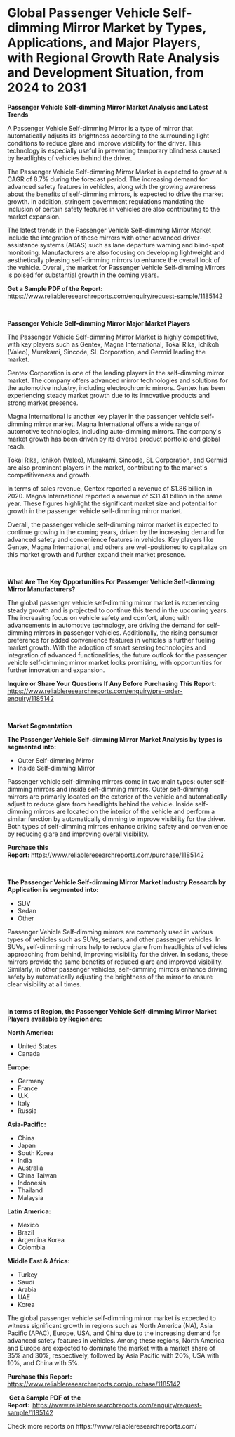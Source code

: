 <p><h1>Global Passenger Vehicle Self-dimming Mirror Market by Types, Applications, and Major Players, with Regional Growth Rate Analysis and Development Situation, from 2024 to 2031</h1></p><p><strong>Passenger Vehicle Self-dimming Mirror Market Analysis and Latest Trends</strong></p>
<p><p>A Passenger Vehicle Self-dimming Mirror is a type of mirror that automatically adjusts its brightness according to the surrounding light conditions to reduce glare and improve visibility for the driver. This technology is especially useful in preventing temporary blindness caused by headlights of vehicles behind the driver.</p><p>The Passenger Vehicle Self-dimming Mirror Market is expected to grow at a CAGR of 8.7% during the forecast period. The increasing demand for advanced safety features in vehicles, along with the growing awareness about the benefits of self-dimming mirrors, is expected to drive the market growth. In addition, stringent government regulations mandating the inclusion of certain safety features in vehicles are also contributing to the market expansion.</p><p>The latest trends in the Passenger Vehicle Self-dimming Mirror Market include the integration of these mirrors with other advanced driver-assistance systems (ADAS) such as lane departure warning and blind-spot monitoring. Manufacturers are also focusing on developing lightweight and aesthetically pleasing self-dimming mirrors to enhance the overall look of the vehicle. Overall, the market for Passenger Vehicle Self-dimming Mirrors is poised for substantial growth in the coming years.</p></p>
<p><strong>Get a Sample PDF of the Report:&nbsp;</strong> <a href="https://www.reliableresearchreports.com/enquiry/request-sample/1185142">https://www.reliableresearchreports.com/enquiry/request-sample/1185142</a></p>
<p>&nbsp;</p>
<p><strong>Passenger Vehicle Self-dimming Mirror Major Market Players</strong></p>
<p><p>The Passenger Vehicle Self-dimming Mirror Market is highly competitive, with key players such as Gentex, Magna International, Tokai Rika, Ichikoh (Valeo), Murakami, Sincode, SL Corporation, and Germid leading the market. </p><p>Gentex Corporation is one of the leading players in the self-dimming mirror market. The company offers advanced mirror technologies and solutions for the automotive industry, including electrochromic mirrors. Gentex has been experiencing steady market growth due to its innovative products and strong market presence.</p><p>Magna International is another key player in the passenger vehicle self-dimming mirror market. Magna International offers a wide range of automotive technologies, including auto-dimming mirrors. The company's market growth has been driven by its diverse product portfolio and global reach.</p><p>Tokai Rika, Ichikoh (Valeo), Murakami, Sincode, SL Corporation, and Germid are also prominent players in the market, contributing to the market's competitiveness and growth.</p><p>In terms of sales revenue, Gentex reported a revenue of $1.86 billion in 2020. Magna International reported a revenue of $31.41 billion in the same year. These figures highlight the significant market size and potential for growth in the passenger vehicle self-dimming mirror market.</p><p>Overall, the passenger vehicle self-dimming mirror market is expected to continue growing in the coming years, driven by the increasing demand for advanced safety and convenience features in vehicles. Key players like Gentex, Magna International, and others are well-positioned to capitalize on this market growth and further expand their market presence.</p></p>
<p>&nbsp;</p>
<p><strong>What Are The Key Opportunities For Passenger Vehicle Self-dimming Mirror Manufacturers?</strong></p>
<p><p>The global passenger vehicle self-dimming mirror market is experiencing steady growth and is projected to continue this trend in the upcoming years. The increasing focus on vehicle safety and comfort, along with advancements in automotive technology, are driving the demand for self-dimming mirrors in passenger vehicles. Additionally, the rising consumer preference for added convenience features in vehicles is further fueling market growth. With the adoption of smart sensing technologies and integration of advanced functionalities, the future outlook for the passenger vehicle self-dimming mirror market looks promising, with opportunities for further innovation and expansion.</p></p>
<p><strong>Inquire or Share Your Questions If Any Before Purchasing This Report:</strong> <a href="https://www.reliableresearchreports.com/enquiry/pre-order-enquiry/1185142">https://www.reliableresearchreports.com/enquiry/pre-order-enquiry/1185142</a></p>
<p>&nbsp;</p>
<p><strong>Market Segmentation</strong></p>
<p><strong>The Passenger Vehicle Self-dimming Mirror Market Analysis by types is segmented into:</strong></p>
<p><ul><li>Outer Self-dimming Mirror</li><li>Inside Self-dimming Mirror</li></ul></p>
<p><p>Passenger vehicle self-dimming mirrors come in two main types: outer self-dimming mirrors and inside self-dimming mirrors. Outer self-dimming mirrors are primarily located on the exterior of the vehicle and automatically adjust to reduce glare from headlights behind the vehicle. Inside self-dimming mirrors are located on the interior of the vehicle and perform a similar function by automatically dimming to improve visibility for the driver. Both types of self-dimming mirrors enhance driving safety and convenience by reducing glare and improving overall visibility.</p></p>
<p><strong>Purchase this Report:&nbsp;</strong><a href="https://www.reliableresearchreports.com/purchase/1185142">https://www.reliableresearchreports.com/purchase/1185142</a></p>
<p>&nbsp;</p>
<p><strong>The Passenger Vehicle Self-dimming Mirror Market Industry Research by Application is segmented into:</strong></p>
<p><ul><li>SUV</li><li>Sedan</li><li>Other</li></ul></p>
<p><p>Passenger Vehicle Self-dimming mirrors are commonly used in various types of vehicles such as SUVs, sedans, and other passenger vehicles. In SUVs, self-dimming mirrors help to reduce glare from headlights of vehicles approaching from behind, improving visibility for the driver. In sedans, these mirrors provide the same benefits of reduced glare and improved visibility. Similarly, in other passenger vehicles, self-dimming mirrors enhance driving safety by automatically adjusting the brightness of the mirror to ensure clear visibility at all times.</p></p>
<p>&nbsp;</p>
<p><strong>In terms of Region, the Passenger Vehicle Self-dimming Mirror Market Players available by Region are:</strong></p>
<p>
    <p> <strong> North America: </strong>
        <ul>
            <li>United States</li>
            <li>Canada</li>
        </ul>
        </p> 
    <p> <strong> Europe: </strong>
        <ul>
            <li>Germany</li>
            <li>France</li>
            <li>U.K.</li>
            <li>Italy</li>
            <li>Russia</li>
        </ul>
        </p> 
    <p> <strong> Asia-Pacific: </strong>
        <ul>
            <li>China</li>
            <li>Japan</li>
            <li>South Korea</li>
            <li>India</li>
            <li>Australia</li>
            <li>China Taiwan</li>
            <li>Indonesia</li>
            <li>Thailand</li>
            <li>Malaysia</li>
        </ul>
        </p> 
    <p> <strong> Latin America: </strong>
        <ul>
            <li>Mexico</li>
            <li>Brazil</li>
            <li>Argentina Korea</li>
            <li>Colombia</li>
        </ul>
        </p> 
    <p> <strong> Middle East & Africa: </strong>
        <ul>
            <li>Turkey</li>
            <li>Saudi</li>
            <li>Arabia</li>
            <li>UAE</li>
            <li>Korea</li>
        </ul>
    </p>
    </p>
<p><p>The global passenger vehicle self-dimming mirror market is expected to witness significant growth in regions such as North America (NA), Asia Pacific (APAC), Europe, USA, and China due to the increasing demand for advanced safety features in vehicles. Among these regions, North America and Europe are expected to dominate the market with a market share of 35% and 30%, respectively, followed by Asia Pacific with 20%, USA with 10%, and China with 5%.</p></p>
<p><strong>Purchase this Report: </strong><a href="https://www.reliableresearchreports.com/purchase/1185142">https://www.reliableresearchreports.com/purchase/1185142</a></p>
<p>&nbsp;<strong>Get a Sample PDF of the Report:&nbsp;&nbsp;</strong><a href="https://www.reliableresearchreports.com/enquiry/request-sample/1185142">https://www.reliableresearchreports.com/enquiry/request-sample/1185142</a></p>
<p><strong></strong></p>
<p>Check more reports on https://www.reliableresearchreports.com/</p>